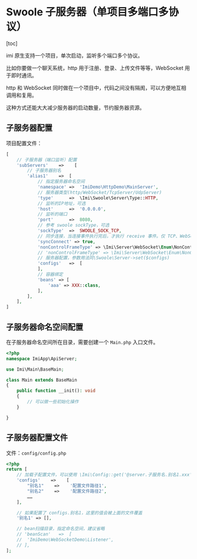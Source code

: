 # Swoole 子服务器（单项目多端口多协议）

[toc]

imi 原生支持一个项目，单次启动，监听多个端口多个协议。

比如你要做一个聊天系统，http 用于注册、登录、上传文件等等，WebSocket 用于即时通讯。

http 和 WebSocket 同时做在一个项目中，代码之间没有隔阂，可以方便地互相调用和复用。

这种方式还能大大减少服务器的启动数量，节约服务器资源。

## 子服务器配置

项目配置文件：

```php
[
    // 子服务器（端口监听）配置
    'subServers'    =>    [
        // 子服务器别名
        'alias1'	=>	[
            // 指定服务器命名空间
            'namespace'	=>	'ImiDemo\HttpDemo\MainServer',
            // 服务器类型(http/WebSocket/TcpServer/UdpServer)
            'type'		=>	\Imi\Swoole\Server\Type::HTTP,
            // 监听的IP地址，可选
            'host'		=>	'0.0.0.0',
            // 监听的端口
            'port'		=>	8080,
            // 参考 swoole sockType，可选
            'sockType'	=>	SWOOLE_SOCK_TCP,
            // 同步连接，当连接事件执行完后，才执行 receive 事件。仅 TCP、WebSocket 有效
            'syncConnect' => true,
            'nonControlFrameType' => \Imi\Server\WebSocket\Enum\NonControlFrameType::TEXT, // 配置 WebSocket 纯文本通信协议
            // 'nonControlFrameType' => \Imi\Server\WebSocket\Enum\NonControlFrameType::BINARY, // 配置 WebSocket 二进制通信协议
            // 服务器配置，参数用法同\Swoole\Server->set($configs)
            'configs'	=>	[
            ],
            // 容器绑定
            'beans' => [
                'aaa' => XXX::class,
            ],
        ],
    ],
]
```

## 子服务器命名空间配置

在子服务器命名空间所在目录，需要创建一个 `Main.php` 入口文件。

```php
<?php
namespace ImiApp\ApiServer;

use Imi\Main\BaseMain;

class Main extends BaseMain
{
    public function __init(): void
    {
        // 可以做一些初始化操作
    }

}
```

## 子服务器配置文件

文件：`config/config.php`

```php
<?php
return [
    // 加载子配置文件，可以使用 \Imi\Config::get('@server.子服务名.别名1.xxx') 获取
    'configs'    =>    [
        "别名1"    =>    '配置文件路径1',
        "别名2"    =>    '配置文件路径2',
        ……
    ],

    // 如果配置了 configs.别名1，这里的值会被上面的文件覆盖
    '别名1' => [],

    // bean扫描目录，指定命名空间，建议省略
    // 'beanScan'	=>	[
    // 	'ImiDemo\WebSocketDemo\Listener',
    // ],
];
```
